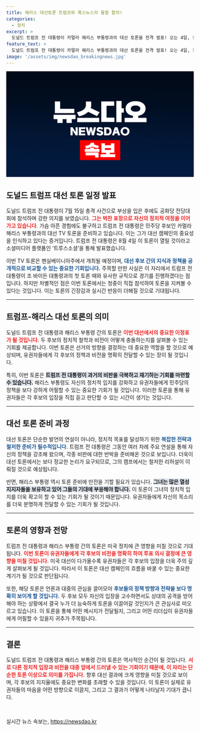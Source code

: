```yaml
---
title: 해리스 대선토론 트럼프와 폭스뉴스의 돌발 합의!
categories:
  - 정치
excerpt: >
  도널드 트럼프 전 대통령이 카멀라 해리스 부통령과의 대선 토론을 전격 발표! 오는 4일, 첫 TV 토론에서 어떤 치열한 공방이 오갈지 예고된다. 궁금증과 긴장감이 증폭되는 가운데, 두 후보의 대결을 놓칠 수 없다!
feature_text: >
  도널드 트럼프 전 대통령이 카멀라 해리스 부통령과의 대선 토론을 전격 발표! 오는 4일, 첫 TV 토론에서 어떤 치열한 공방이 오갈지 예고된다. 궁금증과 긴장감이 증폭되는 가운데, 두 후보의 대결을 놓칠 수 없다!
image: '/assets/img/newsdao_breakingnews.jpg'
---
```


<p><img src="/assets/img/newsdao_breakingnews.jpg" alt="bookingtag 속보" /></p>

<h2 data-ke-size="size26">도널드 트럼프 대선 토론 일정 발표</h2>

<p data-ke-size="size16">도널드 트럼프 전 대통령이 7월 15일 총격 사건으로 부상을 입은 후에도 공화당 전당대회에 참석하며 강한 의지를 보였습니다. <b><span style="color: #ee2323;">그는 벅찬 표정으로 자신의 정치적 여정을 이어가고 있습니다.</span></b> 가슴 아픈 경험에도 불구하고 트럼프 전 대통령은 민주당 후보인 카멀라 해리스 부통령과의 대선 TV 토론을 준비하고 있습니다. 이는 그가 대선 캠페인의 중요성을 인식하고 있다는 증거입니다. 트럼프 전 대통령은 8월 4일 이 토론이 열릴 것이라고 소셜미디어 플랫폼인 ‘트루스소셜’을 통해 발표했습니다.</p>

<p data-ke-size="size16">이번 TV 토론은 펜실베이니아주에서 개최될 예정이며, <b><span style="color: #1a5490;">대선 후보 간의 지식과 정책을 공개적으로 비교할 수 있는 중요한 기회입니다.</span></b> 주목할 만한 사실은 이 자리에서 트럼프 전 대통령이 조 바이든 대통령과의 첫 토론 때와 유사한 규칙으로 경기를 진행하겠다는 점입니다. 하지만 차별적인 점은 이번 토론에서는 청중이 직접 참석하여 토론을 지켜볼 수 있다는 것입니다. 이는 토론의 긴장감과 실시간 반응이 더해질 것으로 기대됩니다.</p>

<hr>

<h2 data-ke-size="size26">트럼프-해리스 대선 토론의 의미</h2>

<p data-ke-size="size16">도널드 트럼프 전 대통령과 해리스 부통령 간의 토론은 <b><span style="color: #ee2323;">이번 대선에서의 중요한 이정표가 될 것입니다.</span></b> 두 후보의 정치적 철학과 비전이 어떻게 충돌하는지를 살펴볼 수 있는 기회를 제공합니다. 이번 토론은 선거의 방향을 결정하는 데 중요한 역할을 할 것으로 예상되며, 유권자들에게 각 후보의 정책과 비전을 명확히 전달할 수 있는 장이 될 것입니다.</p>

<p data-ke-size="size16">특히, 이번 토론은 <b><span style="background-color: #21538527;">트럼프 전 대통령이 과거의 비판을 극복하고 재기하는 기회를 마련할 수 있습니다.</span></b> 해리스 부통령도 자신의 정치적 입지를 강화하고 유권자들에게 민주당의 정책을 보다 강하게 어필할 수 있는 중요한 기회가 될 것입니다. 이러한 토론을 통해 유권자들은 각 후보의 입장을 직접 듣고 판단할 수 있는 시간이 생기는 것입니다.</p>

<hr>

<h2 data-ke-size="size26">대선 토론 준비 과정</h2>

<p data-ke-size="size16">대선 토론은 단순한 발언의 연설이 아니라, 정치적 목표를 달성하기 위한 <b><span style="color: #1a5490;">복잡한 전략과 철저한 준비가 필수적입니다.</span></b> 트럼프 전 대통령은 그동안 여러 차례 주요 연설을 통해 자신의 정책을 강조해 왔으며, 각종 비판에 대한 반박을 준비해온 것으로 보입니다. 더욱이 대선 토론에서는 보다 정교한 논리가 요구되므로, 그의 캠프에서는 철저한 리허설이 이뤄질 것으로 예상됩니다.</p>

<p data-ke-size="size16">반면, 해리스 부통령 역시 토론 준비에 만전을 기할 필요가 있습니다. <b><span style="background-color: #21538527;">그녀는 많은 열성 지지자들을 보유하고 있어 그들의 기대에 부응해야 합니다.</span></b> 이 토론이 그녀의 정치적 입지를 더욱 확고히 할 수 있는 기회가 될 것이기 때문입니다. 유권자들에게 자신의 목소리를 더욱 분명하게 전달할 수 있는 기회가 될 것입니다.</p>

<hr>

<h2 data-ke-size="size26">토론의 영향과 전망</h2>

<p data-ke-size="size16">트럼프 전 대통령과 해리스 부통령 간의 토론은 미국 정치에 큰 영향을 미칠 것으로 기대됩니다. <b><span style="color: #ee2323;">이번 토론이 유권자들에게 각 후보의 비전을 명확히 하여 투표 의사 결정에 큰 영향을 미칠 것입니다.</span></b> 미국 대선이 다가올수록 유권자들은 각 후보의 입장을 더욱 주의 깊게 살펴보게 될 것입니다. 따라서 이 토론은 대선 캠페인의 흐름을 바꿀 수 있는 중요한 계기가 될 것으로 판단됩니다.</p>

<p data-ke-size="size16">또한, 해당 토론은 언론과 대중의 관심을 끌어모아 <b><span style="color: #1a5490;">후보들의 정책 방향과 전략을 보다 명확히 보이게 할 것입니다.</span></b> 두 후보 모두 자신의 입장을 고수하면서도 상대의 공격을 방어해야 하는 상황에서 결국 누가 더 능숙하게 토론을 이끌어갈 것인지가 큰 관심사로 떠오르고 있습니다. 이 토론을 통해 어떤 메시지가 전달될지, 그리고 어떤 리더십이 유권자들에게 어필할 수 있을지 귀추가 주목됩니다.</p>

<hr>

<h2 data-ke-size="size26">결론</h2>

<p data-ke-size="size16">도널드 트럼프 전 대통령과 해리스 부통령 간의 토론은 역사적인 순간이 될 것입니다. <b><span style="color: #ee2323;">서로 다른 정치적 입장과 비전을 대중 앞에서 드러낼 수 있는 기회이기 때문에, 이 자리는 단순한 토론 이상으로 의미를 가집니다.</span></b> 향후 대선 결과에 크게 영향을 미칠 것으로 보이며, 각 후보의 지지율에도 중요한 변화를 초래할 수 있을 것입니다. 이 토론이 실제로 유권자들의 마음을 어떤 방향으로 이끌지, 그리고 그 결과가 어떻게 나타날지 기대가 큽니다.</p>

<p data-ke-size="size16">&nbsp;</p>
실시간 뉴스 속보는, <a href="https://newsdao.kr" rel="dofollow">https://newsdao.kr</a>


